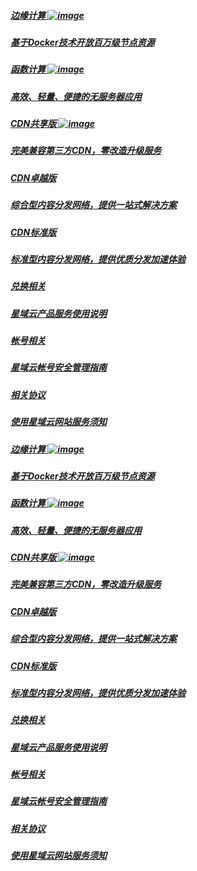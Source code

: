 
<div class="row main-pc">
<div class="col-md-4">
<a class="piece" href = "/products/1/1/1.html">
<div class="index-img">
    <i class="index-icon edge"></i>
</div>
<div>

##### **边缘计算**  ![image](../themes/daux/img/new.png) 
##### 基于Docker技术开放百万级节点资源
</div>
</a>
<a class="piece" href = "/products/2/1/1.html">
<div class="index-img">
    <i class="index-icon func"></i>
</div>
<div>

##### **函数计算**  ![image](../themes/daux/img/new.png) 
##### 高效、轻量、便捷的无服务器应用
</div>
</a>
</div>
<div class="col-md-4">
<a class="piece" href = "/products/3/1/1.html">
<div class="index-img">
    <i class="index-icon scdn"></i>
</div>
<div>

##### **CDN共享版** ![image](../themes/daux/img/new.png)
##### 完美兼容第三方CDN，零改造升级服务
</div>
</a>
<a class="piece" href = "/products/4/1/1.html">
<div class="index-img">
    <i class="index-icon cdn-excellent"></i>
</div>
<div>

##### **CDN卓越版**
##### 综合型内容分发网络，提供一站式解决方案
</div>
</a>
<a class="piece" href = "/products/5/1/1.html">
<div class="index-img">
    <i class="index-icon cdn-standard"></i>
</div>
<div>

##### **CDN标准版**
##### 标准型内容分发网络，提供优质分发加速体验
</div>
</a>



</div>
<div class="col-md-4">
<a class="piece" href = "/others/6/1.html">
<div class="index-img">
    <i class="index-icon exchange"></i>
</div>
<div>

##### **兑换相关**
##### 星域云产品服务使用说明
</div>
</a>
<a class="piece" href = "/others/7/1.html">
<div class="index-img">
    <i class="index-icon account"></i>
</div>
<div>

##### **帐号相关**
##### 星域云帐号安全管理指南
</div>
</a>
<a class="piece" href = "/others/8/1.html">
<div class="index-img">
    <i class="index-icon protocol"></i>
</div>
<div>

##### **相关协议**
##### 使用星域云网站服务须知
</div>
</a>
</div>

</div>
<div class="clearfix"></div>


<div class="row main-mobile show-mobile">
<div class="col-md-4">
<a class="piece" href = "/mobile.html?to=1">
<div class="index-img">
    <i class="index-icon edge"></i>
</div>
<div>

##### **边缘计算**  ![image](../themes/daux/img/new.png) 
##### 基于Docker技术开放百万级节点资源
</div>
</a>
<a class="piece" href = "/mobile.html?to=2">
<div class="index-img">
    <i class="index-icon func"></i>
</div>
<div>

##### **函数计算**  ![image](../themes/daux/img/new.png) 
##### 高效、轻量、便捷的无服务器应用
</div>
</a>
</div>
<div class="col-md-4">
<a class="piece" href = "/mobile.html?to=3">
<div class="index-img">
    <i class="index-icon scdn"></i>
</div>
<div>

##### **CDN共享版** ![image](../themes/daux/img/new.png)
##### 完美兼容第三方CDN，零改造升级服务
</div>
</a>
<a class="piece" href = "/mobile.html?to=4">
<div class="index-img">
    <i class="index-icon cdn-excellent"></i>
</div>
<div>

##### **CDN卓越版**
##### 综合型内容分发网络，提供一站式解决方案
</div>
</a>
<a class="piece" href = "/mobile.html?to=5">
<div class="index-img">
    <i class="index-icon cdn-standard"></i>
</div>
<div>

##### **CDN标准版**
##### 标准型内容分发网络，提供优质分发加速体验
</div>
</a>



</div>
<div class="col-md-4">
<a class="piece" href = "/mobile.html?to=6">
<div class="index-img">
    <i class="index-icon exchange"></i>
</div>
<div>

##### **兑换相关**
##### 星域云产品服务使用说明
</div>
</a>
<a class="piece" href = "/mobile.html?to=7">
<div class="index-img">
    <i class="index-icon account"></i>
</div>
<div>

##### **帐号相关**
##### 星域云帐号安全管理指南
</div>
</a>
<a class="piece" href = "/mobile.html?to=8">
<div class="index-img">
    <i class="index-icon protocol"></i>
</div>
<div>

##### **相关协议**
##### 使用星域云网站服务须知
</div>
</a>
</div>

</div>
<div class="clearfix"></div>

<!-- Google Code -->
<script type="text/javascript">
var google_conversion_id = 983836026;
var google_custom_params = window.google_tag_params;
var google_remarketing_only = true;
</script>

<script type="text/javascript" src="//www.googleadservices.com/pagead/conversion.js">
</script>
<noscript>
<div style="display:inline;">
<img height="1" width="1" style="border-style:none;" alt="" src="//googleads.g.doubleclick.net/pagead/viewthroughconversion/983836026/?value=0&amp;guid=ON&amp;script=0"/>
</div>
</noscript>


